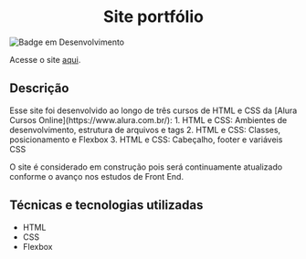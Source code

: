 <h1 align=center>Site portfólio</h1>

![Badge em Desenvolvimento](https://img.shields.io/badge/status-em%20constru%C3%A7%C3%A3o-yellow?style=for-the-badge)

Acesse o site <a href="https://carolina-jung.vercel.app//" target="_blank">aqui</a>.

<h2> Descrição</h2>
Esse site foi desenvolvido ao longo de três cursos de HTML e CSS da [Alura Cursos Online](https://www.alura.com.br/):
1. HTML e CSS: Ambientes de desenvolvimento, estrutura de arquivos e tags
2. HTML e CSS: Classes, posicionamento e Flexbox
3. HTML e CSS: Cabeçalho, footer e variáveis CSS

O site é considerado em construção pois será continuamente atualizado conforme o avanço nos estudos de Front End.

<h2>Técnicas e tecnologias utilizadas</h2>
<ul>
  <li>HTML</li>
  <li>CSS</li>
  <li>Flexbox</li>
</ul>

